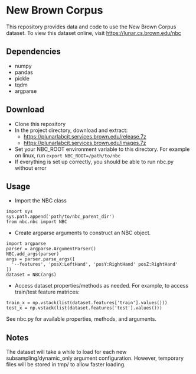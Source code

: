 # New Brown Corpus

This repository provides data and code to use the New Brown Corpus dataset. To view this dataset online, visit https://lunar.cs.brown.edu/nbc

## Dependencies
- numpy
- pandas
- pickle
- tqdm
- argparse

## Download

- Clone this repository
- In the project directory, download and extract:
  - https://plunarlabcit.services.brown.edu/release.7z
  - https://plunarlabcit.services.brown.edu/images.7z
- Set your NBC_ROOT environment variable to this directory. For example on linux, run `export NBC_ROOT=/path/to/nbc`
- If everything is set up correctly, you should be able to run nbc.py without error

## Usage

- Import the NBC class
```
import sys  
sys.path.append('path/to/nbc_parent_dir')  
from nbc.nbc import NBC
```
- Create argparse arguments to construct an NBC object.
```
import argparse
parser = argparse.ArgumentParser()
NBC.add_args(parser)
args = parser.parse_args([
  '--features', 'posX:LeftHand', 'posY:RightHand' posZ:RightHand'
])
dataset = NBC(args)
```
- Access dataset properties/methods as needed. For example, to access train/test feature matrices:
```
train_x = np.vstack(list(dataset.features['train'].values()))
test_x = np.vstack(list(dataset.features['test'].values()))
```

See nbc.py for available properties, methods, and arguments.

## Notes

The dataset will take a while to load for each new subsampling/dynamic_only argument configuration. However, temporary files will be stored in tmp/ to allow faster loading.
